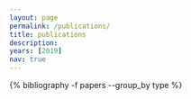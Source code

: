 ```yaml
---
layout: page
permalink: /publications/
title: publications
description: 
years: [2019]
nav: true
---
```


<div class="publications">

<!-- {% for y in page.years %} -->
  <!-- <h2 class="year">{{y}}</h2> -->
  {% bibliography -f papers --group_by type %}
<!-- {% endfor %} -->

</div>
